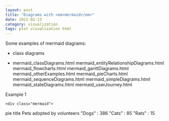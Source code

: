 ```yaml
---
layout: post
title: "Diagrams with <em>mermaid</em>"
date: 2021-02-13
category: visualization
tags: plot visualization html
---
```


Some examples of mermaid diagrams:
* class diagrams
* mermaid_classDiagrams.html
mermaid_entityRelationshipDiagrams.html
mermaid_flowcharts.html
mermaid_ganttDiagrams.html
mermaid_otherExamples.html
mermaid_pieCharts.html
mermaid_sequenceDiagrams.html
mermaid_simpleDiagrams.html
mermaid_stateDiagrams.html
mermaid_userJourney.html


    <script src="https://cdn.jsdelivr.net/npm/mermaid/dist/mermaid.min.js"></script>
    <script>mermaid.initialize({startOnLoad:true});</script>

Example 1

    <div class="mermaid">
pie title Pets adopted by volunteers
    "Dogs" : 386
    "Cats" : 85
    "Rats" : 15
    </div>

